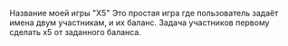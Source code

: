 Название моей игры "X5"
Это простая игра где пользователь задаёт имена двум участникам, и их баланс.
Задача участников первому сделать x5 от заданного баланса.
